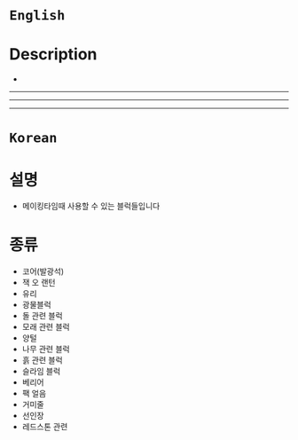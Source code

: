 # `English`
# Description
- 
---
---
---
# `Korean`
# 설명
- 메이킹타임때 사용할 수 있는 블럭들입니다


# 종류
- 코어(발광석)
- 잭 오 랜턴
- 유리
- 광물블럭
- 돌 관련 블럭
- 모래 관련 블럭
- 양털
- 나무 관련 블럭
- 흙 관련 블럭
- 슬라임 블럭
- 베리어
- 팩 얼음
- 거미줄
- 선인장
- 레드스톤 관련 
